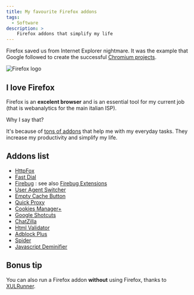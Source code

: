 ```yaml
---
title: My favourite Firefox addons
tags:
  - Software
description: >
    Firefox addons that simplify my life    
---
```


Firefox saved us from Internet Explorer nightmare. It was the example that Google followed to create the successful [Chromium projects](http://www.chromium.org/).

![Firefox logo][1]

## I love Firefox

Firefox is an **excelent browser** and is an essential tool for my current job (that is webanalytics for the main italian ISP).


<div class="well">Why I say that?</div>

It's because of [tons of addons](https://addons.mozilla.org) that help me with my everyday tasks. They increase my productivity and simplify my life. 

## Addons list

*   [HttpFox](https://addons.mozilla.org/it/firefox/addon/httpfox/)
*   [Fast Dial](https://addons.mozilla.org/it/firefox/addon/fast-dial-5721)
*   [Firebug](https://addons.mozilla.org/it/firefox/addon/firebug/) : see also [Firebug Extensions](https://getfirebug.com/wiki/index.php/Firebug_Extensions)
*   [User Agent Switcher](https://addons.mozilla.org/it/firefox/addon/user-agent-switcher/)
*   [Empty Cache Button](https://addons.mozilla.org/en-us/firefox/addon/empty-cache-button/)
*   [Quick Proxy](https://addons.mozilla.org/en-us/firefox/addon/quickproxy/)
*   [Cookies Manager+](https://addons.mozilla.org/en-us/firefox/addon/cookies-manager-plus/)
*   [Google Shotcuts](https://addons.mozilla.org/it/firefox/addon/google-shortcuts-all-google-se/)
*   [ChatZilla](https://addons.mozilla.org/it/firefox/addon/chatzilla/)
*   [Html Validator](https://addons.mozilla.org/it/firefox/addon/html-validator/)
*   [Adblock Plus](https://addons.mozilla.org/it/firefox/addon/adblock-plus/)
*   [Spider](http://bclary.com/projects/spider/)
*   [Javascript Deminifier](https://addons.mozilla.org/en-US/firefox/addon/javascript-deminifier/)

## Bonus tip
 
 You can also run a Firefox addon **without** using Firefox, thanks to [XULRunner](https://developer.mozilla.org/en-US/docs/Mozilla/Projects/XULRunner).


  [1]: https://assets.mozillalabs.com/Brands-Logos/Firefox/logo-only/firefox_logo-only.svg

